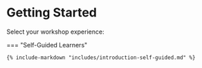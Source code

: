 # Getting Started

Select your workshop experience:

<!-- === "@Build Workshop"

    {% include-markdown "includes/introduction-event.md" %} -->

=== "Self-Guided Learners"

    {% include-markdown "includes/introduction-self-guided.md" %}
